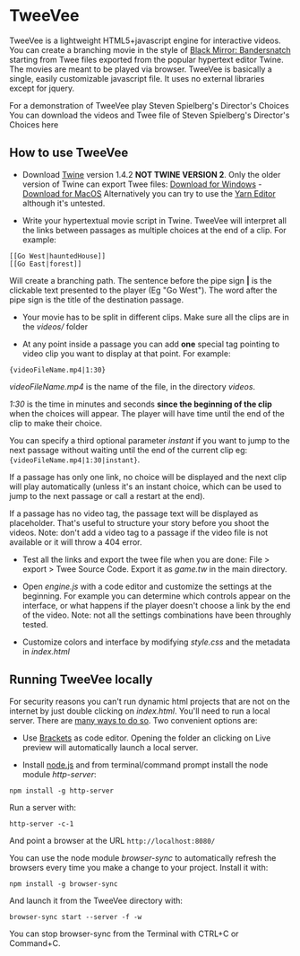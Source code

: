 # TweeVee

TweeVee is a lightweight HTML5+javascript engine for interactive videos. You can create a branching movie in the style of [Black Mirror: Bandersnatch](https://www.youtube.com/watch?v=VNw9DAwp2Kk) starting from Twee files exported from the popular hypertext editor Twine. The movies are meant to be played via browser.
TweeVee is basically a single, easily customizable javascript file. It uses no external libraries except for jquery. 

For a demonstration of TweeVee play Steven Spielberg's Director's Choices
You can download the videos and Twee file of Steven Spielberg's Director's Choices here  

## How to use TweeVee

* Download [Twine](https://twinery.org/) version 1.4.2 **NOT TWINE VERSION 2**. Only the older version of Twine can export Twee files: [Download for Windows](https://twinery.org/downloads/twine_1.4.2_win.exe) - [Download for MacOS](https://twinery.org/downloads/twine_1.4.2_osx.zip)
Alternatively you can try to use the [Yarn Editor](https://yarnspinner.dev/docs/writing/yarn-editor/) although it's untested.

* Write your hypertextual movie script in Twine. TweeVee will interpret all the links between passages as multiple choices at the end of a clip. For example:

```
[[Go West|hauntedHouse]]
[[Go East|forest]]
```

Will create a branching path. The sentence before the pipe sign **|** is the clickable text presented to the player (Eg "Go West"). The word after the pipe sign is the title of the destination passage. 


* Your movie has to be split in different clips. Make sure all the clips are in the *videos/* folder


* At any point inside a passage you can add **one** special tag pointing to video clip you want to display at that point. For example:

```
{videoFileName.mp4|1:30}
```

*videoFileName.mp4* is the name of the file, in the directory *videos*.

*1:30* is the time in minutes and seconds **since the beginning of the clip** when the choices will appear. The player will have time until the end of the clip to make their choice.

You can specify a third optional parameter *instant* if you want to jump to the next passage without waiting until the end of the current clip eg: `{videoFileName.mp4|1:30|instant}`.

If a passage has only one link, no choice will be displayed and the next clip will play automatically (unless it's an instant choice, which can be used to jump to the next passage or call a restart at the end).

If a passage has no video tag, the passage text will be displayed as placeholder. That's useful to structure your story before you shoot the videos. Note: don't add a video tag to a passage if the video file is not available or it will throw a 404 error.

* Test all the links and export the twee file when you are done: File > export > Twee Source Code. Export it as *game.tw* in the main directory.

* Open *engine.js* with a code editor and customize the settings at the beginning. For example you can determine which controls appear on the 
interface, or what happens if the player doesn't choose a link by the end of the video. Note: not all the settings combinations have been throughly tested.

* Customize colors and interface by modifying *style.css* and the metadata in *index.html*


## Running TweeVee locally

For security reasons you can't run dynamic html projects that are not on the internet by just double clicking on *index.html*. You'll need to run a local server. There are [many ways to do so](https://github.com/processing/p5.js/wiki/Local-server). Two convenient options are:

* Use [Brackets](http://brackets.io/) as code editor. Opening the folder an clicking on Live preview will automatically launch a local server. 

* Install [node.js](https://nodejs.org/en/) and from terminal/command prompt install the node module *http-server*:
```
npm install -g http-server
```
Run a server with:
```
http-server -c-1
```
And point a browser at the URL `http://localhost:8080/`

You can use the node module *browser-sync* to automatically refresh the browsers every time you make a change to your project.
Install it with:
```
npm install -g browser-sync
```
And launch it from the TweeVee directory with:
```
browser-sync start --server -f -w
```

You can stop browser-sync from the Terminal with CTRL+C or Command+C.
